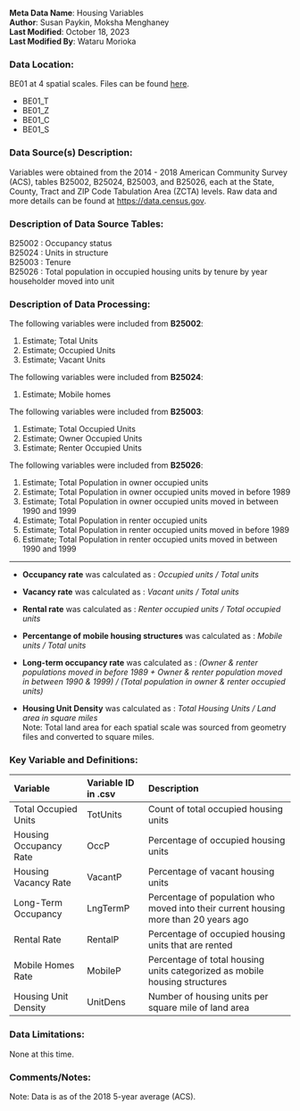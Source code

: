 **Meta Data Name**: Housing Variables  
**Author**: Susan Paykin, Moksha Menghaney  
**Last Modified**: October 18, 2023  
**Last Modified By**: Wataru Morioka

### Data Location: 
BE01 at 4 spatial scales. Files can be found [here](/data_final).
* BE01_T  
* BE01_Z  
* BE01_C  
* BE01_S  

### Data Source(s) Description:  
Variables were obtained from the 2014 - 2018 American Community Survey (ACS), tables B25002, B25024, B25003, and B25026, each at the State, County, Tract and ZIP Code Tabulation Area (ZCTA) levels. Raw data and more details can be found at https://data.census.gov.

### Description of Data Source Tables:
B25002 : Occupancy status <br>
B25024 : Units in structure <br>
B25003 : Tenure <br>
B25026 : Total population in occupied housing units by tenure by year householder moved into unit

### Description of Data Processing: 
The following variables were included from **B25002**:
  1. Estimate; Total Units
  2. Estimate; Occupied Units
  3. Estimate; Vacant Units
  
The following variables were included from **B25024**:
  1. Estimate; Mobile homes
 
The following variables were included from **B25003**:
  1. Estimate; Total Occupied Units
  2. Estimate; Owner Occupied Units
  3. Estimate; Renter Occupied Units
 
The following variables were included from **B25026**:
  1. Estimate; Total Population in owner occupied units
  2. Estimate; Total Population in owner occupied units moved in before 1989
  3. Estimate; Total Population in owner occupied units moved in between 1990 and 1999
  4. Estimate; Total Population in renter occupied units
  5. Estimate; Total Population in renter occupied units moved in before 1989
  6. Estimate; Total Population in renter occupied units moved in between 1990 and 1999

----------
* **Occupancy rate** was calculated as : *Occupied units / Total units*  

* **Vacancy rate** was calculated as : *Vacant units / Total units*  

* **Rental rate** was calculated as : *Renter occupied units / Total occupied units*  

* **Percentange of mobile housing structures** was calculated as : *Mobile units / Total units*   

* **Long-term occupancy rate** was calculated as : *(Owner & renter populations moved in before 1989 + Owner & renter population moved in between 1990 & 1999) / (Total population in owner & renter occupied units)*  

* **Housing Unit Density** was calculated as : *Total Housing Units / Land area in square miles*  
Note: Total land area for each spatial scale was sourced from geometry files and converted to square miles.

### Key Variable and Definitions:
| Variable | Variable ID in .csv | Description |
|:---------|:--------------------|:------------|
| Total Occupied Units | TotUnits | Count of total occupied housing units |
| Housing Occupancy Rate | OccP | Percentage of occupied housing units |
| Housing Vacancy Rate | VacantP | Percentage of vacant housing units |
| Long-Term Occupancy | LngTermP | Percentage of population who moved into their current housing more than 20 years ago |
| Rental Rate | RentalP | Percentage of occupied housing units that are rented |
| Mobile Homes Rate | MobileP | Percentage of total housing units categorized as mobile housing structures |
| Housing Unit Density | UnitDens | Number of housing units per square mile of land area |

### Data Limitations:
None at this time.  

### Comments/Notes:
Note: Data is as of the 2018 5-year average (ACS). 
